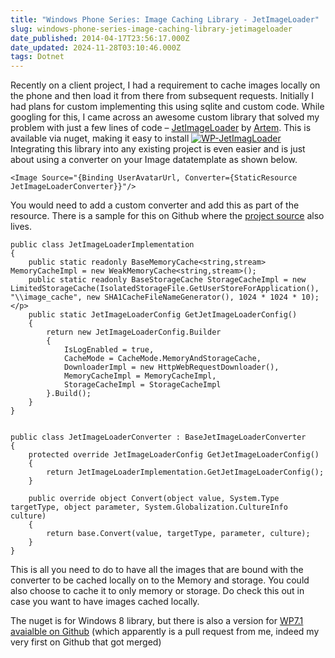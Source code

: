 ```yaml
---
title: "Windows Phone Series: Image Caching Library - JetImageLoader"
slug: windows-phone-series-image-caching-library-jetimageloader
date_published: 2014-04-17T23:56:17.000Z
date_updated: 2024-11-28T03:10:46.000Z
tags: Dotnet
---
```


Recently on a client project, I had a requirement to cache images locally on the phone and then load it from there from subsequent requests. Initially I had plans for custom implementing this using sqlite and custom code. While googling for this, I came across an awesome custom library that solved my problem with just a few lines of code – [JetImageLoader](https://github.com/artem-zinnatullin/jet-image-loader) by [Artem](https://github.com/artem-zinnatullin). This is available via nuget, making it easy to install
[![WP-JetImagLoader](__GHOST_URL__/content/images/WP-JetImagLoader.png)](http://www.nuget.org/packages/WP-JetImagLoader/0.8.5)
Integrating this library into any existing project is even easier and is just about using a converter on your Image datatemplate as shown below.

    <Image Source="{Binding UserAvatarUrl, Converter={StaticResource JetImageLoaderConverter}}"/>
    

You would need to add a custom converter and add this as part of the resource. There is a sample for this on Github where the [project source](https://github.com/artem-zinnatullin/jet-image-loader) also lives.

    public class JetImageLoaderImplementation
    {
        public static readonly BaseMemoryCache<string,stream> MemoryCacheImpl = new WeakMemoryCache<string,stream>();
        public static readonly BaseStorageCache StorageCacheImpl = new LimitedStorageCache(IsolatedStorageFile.GetUserStoreForApplication(), "\\image_cache", new SHA1CacheFileNameGenerator(), 1024 * 1024 * 10);</p>
        public static JetImageLoaderConfig GetJetImageLoaderConfig()
        {
            return new JetImageLoaderConfig.Builder
            {
                IsLogEnabled = true,
                CacheMode = CacheMode.MemoryAndStorageCache,
                DownloaderImpl = new HttpWebRequestDownloader(),
                MemoryCacheImpl = MemoryCacheImpl,
                StorageCacheImpl = StorageCacheImpl
            }.Build();
        }
    }
    

    public class JetImageLoaderConverter : BaseJetImageLoaderConverter
    {
        protected override JetImageLoaderConfig GetJetImageLoaderConfig()
        {
            return JetImageLoaderImplementation.GetJetImageLoaderConfig();
        }
    
        public override object Convert(object value, System.Type targetType, object parameter, System.Globalization.CultureInfo culture)
        {
            return base.Convert(value, targetType, parameter, culture);
        }
    }
    

This is all you need to do to have all the images that are bound with the converter to be cached locally on to the Memory and storage. You could also choose to cache it to only memory or storage. Do check this out in case you want to have images cached locally.

The nuget is for Windows 8 library, but there is also a version for [WP7.1 avaialble on Github](https://github.com/artem-zinnatullin/jet-image-loader/tree/master/JetImageLoader.Wp7) (which apparently is a pull request from me, indeed my very first on Github that got merged)
